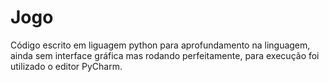 # Jogo
Código escrito em liguagem python para aprofundamento na linguagem, ainda sem interface gráfica mas rodando perfeitamente, para execução foi utilizado o editor PyCharm.
